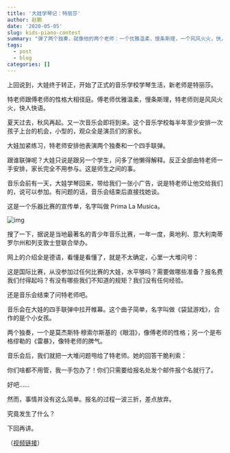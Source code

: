```yaml
---
title: '大娃学琴记：特丽莎'
author: 赵鹏
date: '2020-05-05'
slug: kids-piano-contest
summary: "弹了两个独奏，就像他的两个老师：一个优雅温柔，慢条斯理，一个风风火火，快人快语。"
tags:
  - post
  - blog
categories: []
---
```


上回说到，大娃终于转正，开始了正式的音乐学校学琴生活，新老师是特丽莎。

特老师跟傅老师的性格大相径庭。傅老师优雅温柔，慢条斯理，特老师则是风风火火，快人快语。

夏天过去，秋风再起。又一次音乐会即将到来。这个音乐学校每半年至少安排一次孩子上台的机会，小型的，观众全是演员们的家长。

大娃加紧练习，特老师安排他表演两个独奏和一个四手联弹。

跟谁联弹呢？大娃只说是跟另一个学生，问多了他懒得解释。反正全部由特老师一手安排，家长完全不用参与。这是师生之间的事。

音乐会前有一天，大娃学琴回来，带给我们一张小广告，说是特老师让他交给我们的，说可以参加。有问题的话，音乐会结束后直接找她谈。

这是一个乐器比赛的宣传单，名字叫做 Prima La Musica。

![img](https://mmbiz.qpic.cn/mmbiz_jpg/gic27ryD6wHzdHFmRiaia35ozNjaFB17SvkM717Cw1cYcN0uHUxWdj9u9vDV8lDI1m565H6ia6F76JPrHvjdAxVXYA/640?wx_fmt=jpeg&tp=webp&wxfrom=5&wx_lazy=1&wx_co=1)

搜了一下，据说是当地最著名的青少年音乐比赛，一年一度，奥地利、意大利南蒂罗尔州和列支敦士登联合举办。

网上的介绍全是德语，看懂是看懂了，就是不太确定，心里一大堆问号：

这是国际比赛，从没参加过任何比赛的大娃，水平够吗？需要做哪些准备？报名费我们付得起吗？有没有哪些我们不知道的规矩？我们没有任何经验。

还是音乐会结束了问特老师吧。

音乐会在大娃的四手联弹中拉开帷幕。这个曲子简单，名字叫做《袋鼠游戏》，合作的是个小女孩。

两个独奏，一个是莫杰斯特·穆索尔斯基的《眼泪》，像傅老师的性格；另一个是布格缪勒的《雷暴》，像特老师的脾气。

音乐会后，我们就把一大堆问题甩给了特老师。她的回答干脆利索：

你们啥都不用管，我一手包办了！你们只需要给报名处发个邮件报个名就行了。

好吧……

然而，事情并没有这么简单。报名的过程一波三折，差点放弃。

究竟发生了什么？

下回再讲。



（[视频链接](https://mp.weixin.qq.com/s?__biz=MzA3MjMwMDg0OQ==&mid=2649449496&idx=1&sn=005a8ae5e1f871ec299071e68fcfa28f&chksm=873fa446b0482d50b4658a0b8d9a9fe6f280abc13c729317d9f53ab4f8dd60a5fa50ccc4be51&scene=126&sessionid=0&key=e537f4d6d1ab1e5488c56c75a8e944eb4078b47340a1efe2e3cf8d411d7733a9df53a9a90038447c2e01a38fc849055f50cfdf3567fb37b80613bba34c6bf5f41237e6d92947ffd914bb97b4ec5937fc&ascene=1&uin=MjkxNTQxODA2Mw%3D%3D&devicetype=Windows+10+x64&version=62090070&lang=en&exportkey=AuN%2FVxlZmAtfpKuOLS0owyw%3D&pass_ticket=tWE6Q%2FeeIZ24Xn%2BHbZh2paf31Mu9c1Civ2ZMc2gEcirVRomH0cPe3ec4f6KFG%2FNf)）